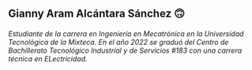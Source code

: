 ## Gianny Aram Alcántara Sánchez  :upside_down_face:
###### Estudiante de la carrera en Ingeniería en Mecatrónica en la Universidad Tecnológica de la Mixteca. En el año 2022 se graduó del Centro de Bachillerato Tecnológico Industrial y de Servicios #183 con una carrera técnica en ELectricidad.
<!--
**GiannyAlcantara01/GiannyAlcantara01** is a ✨ _special_ ✨ repository because its `README.md` (this file) appears on your GitHub profile.

Here are some ideas to get you started:

- 🔭 I’m currently working on ...
- 🌱 I’m currently learning ...
- 👯 I’m looking to collaborate on ...
- 🤔 I’m looking for help with ...
- 💬 Ask me about ...
- 📫 How to reach me: ...
- 😄 Pronouns: ...
- ⚡ Fun fact: ...
-->
